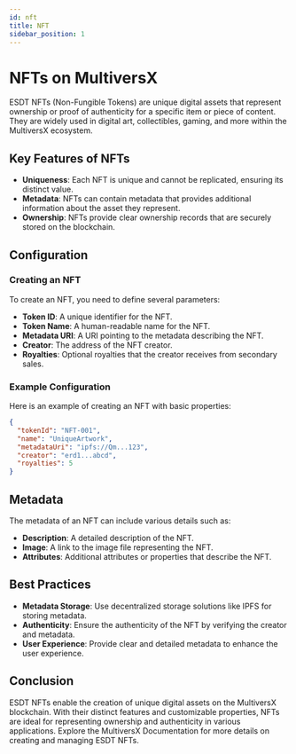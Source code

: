 ```yaml
---
id: nft
title: NFT
sidebar_position: 1
---
```

# NFTs on MultiversX

ESDT NFTs (Non-Fungible Tokens) are unique digital assets that represent ownership or proof of authenticity for a specific item or piece of content. They are widely used in digital art, collectibles, gaming, and more within the MultiversX ecosystem.

## Key Features of NFTs

- **Uniqueness**: Each NFT is unique and cannot be replicated, ensuring its distinct value.
- **Metadata**: NFTs can contain metadata that provides additional information about the asset they represent.
- **Ownership**: NFTs provide clear ownership records that are securely stored on the blockchain.

## Configuration

### Creating an NFT

To create an NFT, you need to define several parameters:

- **Token ID**: A unique identifier for the NFT.
- **Token Name**: A human-readable name for the NFT.
- **Metadata URI**: A URI pointing to the metadata describing the NFT.
- **Creator**: The address of the NFT creator.
- **Royalties**: Optional royalties that the creator receives from secondary sales.

### Example Configuration

Here is an example of creating an NFT with basic properties:

```json
{
  "tokenId": "NFT-001",
  "name": "UniqueArtwork",
  "metadataUri": "ipfs://Qm...123",
  "creator": "erd1...abcd",
  "royalties": 5
}
```

## Metadata
The metadata of an NFT can include various details such as:

- **Description**: A detailed description of the NFT.
- **Image**: A link to the image file representing the NFT.
- **Attributes**: Additional attributes or properties that describe the NFT.
## Best Practices
- **Metadata Storage**: Use decentralized storage solutions like IPFS for storing metadata.
- **Authenticity**: Ensure the authenticity of the NFT by verifying the creator and metadata.
- **User Experience**: Provide clear and detailed metadata to enhance the user experience.
  
## Conclusion
ESDT NFTs enable the creation of unique digital assets on the MultiversX blockchain. With their distinct features and customizable properties, NFTs are ideal for representing ownership and authenticity in various applications. Explore the MultiversX Documentation for more details on creating and managing ESDT NFTs.